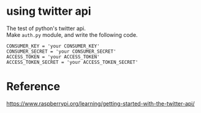 # using twitter api

The test of python's twitter api.  
Make `auth.py` module, and write the following code.

    CONSUMER_KEY = 'your CONSUMER_KEY'
    CONSUMER_SECRET = 'your CONSUMER_SECRET'
    ACCESS_TOKEN = 'your ACCESS_TOKEN'
    ACCESS_TOKEN_SECRET = 'your ACCESS_TOKEN_SECRET'


# Reference

<https://www.raspberrypi.org/learning/getting-started-with-the-twitter-api/>

